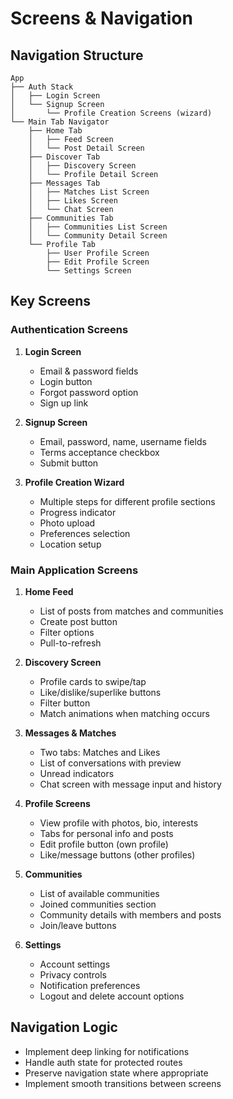 
# Screens & Navigation

## Navigation Structure

```
App
├── Auth Stack
│   ├── Login Screen
│   └── Signup Screen
│       └── Profile Creation Screens (wizard)
└── Main Tab Navigator
    ├── Home Tab
    │   ├── Feed Screen
    │   └── Post Detail Screen
    ├── Discover Tab
    │   ├── Discovery Screen
    │   └── Profile Detail Screen
    ├── Messages Tab
    │   ├── Matches List Screen
    │   ├── Likes Screen
    │   └── Chat Screen
    ├── Communities Tab
    │   ├── Communities List Screen
    │   └── Community Detail Screen
    └── Profile Tab
        ├── User Profile Screen
        ├── Edit Profile Screen
        └── Settings Screen
```

## Key Screens

### Authentication Screens

1. **Login Screen**
   - Email & password fields
   - Login button
   - Forgot password option
   - Sign up link

2. **Signup Screen**
   - Email, password, name, username fields
   - Terms acceptance checkbox
   - Submit button

3. **Profile Creation Wizard**
   - Multiple steps for different profile sections
   - Progress indicator
   - Photo upload
   - Preferences selection
   - Location setup

### Main Application Screens

1. **Home Feed**
   - List of posts from matches and communities
   - Create post button
   - Filter options
   - Pull-to-refresh

2. **Discovery Screen**
   - Profile cards to swipe/tap
   - Like/dislike/superlike buttons
   - Filter button
   - Match animations when matching occurs

3. **Messages & Matches**
   - Two tabs: Matches and Likes
   - List of conversations with preview
   - Unread indicators
   - Chat screen with message input and history

4. **Profile Screens**
   - View profile with photos, bio, interests
   - Tabs for personal info and posts
   - Edit profile button (own profile)
   - Like/message buttons (other profiles)

5. **Communities**
   - List of available communities
   - Joined communities section
   - Community details with members and posts
   - Join/leave buttons

6. **Settings**
   - Account settings
   - Privacy controls
   - Notification preferences
   - Logout and delete account options

## Navigation Logic

- Implement deep linking for notifications
- Handle auth state for protected routes
- Preserve navigation state where appropriate
- Implement smooth transitions between screens
